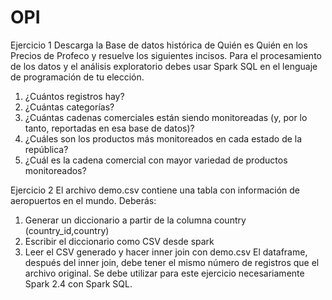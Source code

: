 # OPI

Ejercicio 1
Descarga la Base de datos histórica de Quién es Quién en los Precios de Profeco y resuelve los siguientes incisos. Para el procesamiento de los datos y el análisis exploratorio debes usar Spark SQL en el lenguaje de programación de tu elección.
1. ¿Cuántos registros hay? 
2. ¿Cuántas categorías? 
3. ¿Cuántas cadenas comerciales están siendo monitoreadas (y, por lo tanto, reportadas en esa base de datos)? 
4. ¿Cuáles son los productos más monitoreados en cada estado de la república? 
5. ¿Cuál es la cadena comercial con mayor variedad de productos monitoreados? 

Ejercicio 2 
El archivo demo.csv contiene una tabla con información de aeropuertos en el mundo. 
Deberás: 
1. Generar un diccionario a partir de la columna country (country_id,country) 
2. Escribir el diccionario como CSV desde spark 
3. Leer el CSV generado y hacer inner join con demo.csv El dataframe, después del inner join, debe tener el mismo número de registros que el archivo original. Se debe utilizar para este ejercicio necesariamente Spark 2.4 con Spark SQL.
